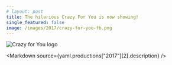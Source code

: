 ```yaml
---
# layout: post
title: The hilarious Crazy For You is now showing!
single_featured: false
image: /images/2017/crazy-for-you-fb.png
---
```


<script lang="ts">
  import Markdown from "$components/Markdown.svelte"
  import yaml from "$data/_yaml"
  let imagePath = `/images/2017/${yaml.productions["2017"][2].image}`
</script>

![Crazy for You logo]({imagePath})

<Markdown source={yaml.productions["2017"][2].description} />
